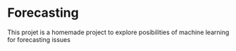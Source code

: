 # Forecasting
This projet is a homemade project to explore posibilities of machine learning for forecasting issues
